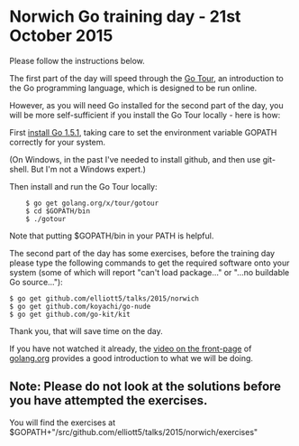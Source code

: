 # Norwich Go training day - 21st October 2015

Please follow the instructions below.

The first part of the day will speed through the [Go Tour](tour.golang.org), an introduction to the Go programming language, which is designed to be run online. 

However, as you will need Go installed for the second part of the day, you will be more self-sufficient if you install the Go Tour locally - here is how:

First [install Go 1.5.1](https://golang.org/doc/install), taking care to set the environment variable GOPATH correctly for your system. 

(On Windows, in the past I've needed to install github, and then use git-shell. But I'm not a Windows expert.)

Then install and run the Go Tour locally:
```
	$ go get golang.org/x/tour/gotour
	$ cd $GOPATH/bin
	$ ./gotour
```

Note that putting $GOPATH/bin in your PATH is helpful.

The second part of the day has some exercises, before the training day please type the following commands to get the required software onto your system (some of which will report "can't load package..." or "...no buildable Go source..."):

```
$ go get github.com/elliott5/talks/2015/norwich
$ go get github.com/koyachi/go-nude
$ go get github.com/go-kit/kit
```

Thank you, that will save time on the day.

If you have not watched it already, the [video on the front-page](https://vimeo.com/69237265) of [golang.org](golang.org) provides a good introduction to what we will be doing.

## Note: Please do not look at the solutions before you have attempted the exercises.

You will find the exercises at $GOPATH+"/src/github.com/elliott5/talks/2015/norwich/exercises"
